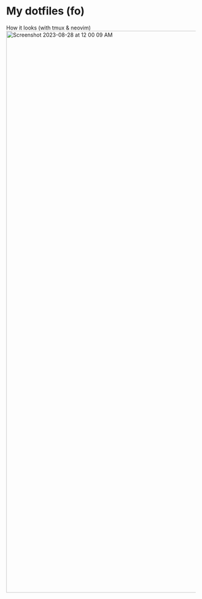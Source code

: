 # My dotfiles (fo)

How it looks (with tmux & neovim)
<img width="1496" alt="Screenshot 2023-08-28 at 12 00 09 AM" src="https://github.com/kxhitiz/dotfiles/assets/551882/2e75c5b5-a201-467c-a839-8c54ceca238d">

